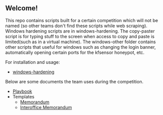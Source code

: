 ## Welcome!

This repo contains scripts built for a certain competition which will not be named (so other teams don't find these scripts while web scraping). Windows hardening scripts are in windows-hardening. The copy-paster script is for typing stuff to the screen when access to copy and paste is limited(such as in a virtual machine). The windows-other folder contains other scripts that useful for windows such as changing the login banner, automatically opening certain ports for the kfsensor honeypot, etc.

For installation and usage:
<!-- - [copy-paster](https://github.com/archHavik/Useful-Scripts/tree/main/copy-paster)-->
- [windows-hardening](https://github.com/archHavik/Useful-Scripts/tree/main/windows-hardening)

Below are some documents the team uses during the competition.
- [Playbook](https://docs.google.com/document/d/1QzDyOhOTdJksMyCPqkkeYsSK8IKx8IlWvpEHrRR_CoI/edit?tab=t.0#heading=h.7h1mpiksafzw)
- Templates
	- [Memorandum](https://docs.google.com/document/d/1go2NHxtC_7yg6LjmxMHuWh5JbEXScPSCv86YSRJB_wU/edit?tab=t.0)
	- [Interoffice Memorandum](https://docs.google.com/document/d/1nNBKjexrjk-xHNmuo2qte9WE5aBssyXeTWEChmwtyKA/edit?tab=t.0)